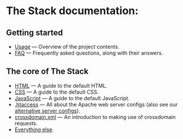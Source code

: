 # The Stack documentation:

## Getting started

* [Usage](usage.md) — Overview of the project contents.
* [FAQ](faq.md) — Frequently asked questions, along with their answers.

## The core of The Stack

* [HTML](html.md) — A guide to the default HTML.
* [CSS](css.md) — A guide to the default CSS.
* [JavaScript](js.md) — A guide to the default JavaScript.
* [.htaccess](https://github.com/h5bp/server-configs-apache/tree/master/doc)
  — All about the Apache web server configs (also see our [alternative server
  configs](https://github.com/h5bp/server-configs/blob/master/README.md)).
* [crossdomain.xml](crossdomain.md) — An introduction to making use of
  crossdomain requests.
* [Everything else](misc.md).